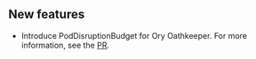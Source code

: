 
## New features
- Introduce PodDisruptionBudget for Ory Oathkeeper. For more information, see the [PR](https://github.com/kyma-project/api-gateway/pull/853).
